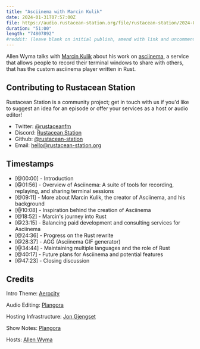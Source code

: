 ```yaml
---
title: "Asciinema with Marcin Kulik"
date: 2024-01-31T07:57:00Z
file: https://audio.rustacean-station.org/file/rustacean-station/2024-01-31-marcin-kulik.mp3
duration: "51:00"
length: "74807892"
#reddit: (leave blank on initial publish, amend with link and uncomment this line after Reddit thread has been posted)
---
```


Allen Wyma talks with [Marcin Kulik](https://ku1ik.com/) about his work on [asciinema](https://www.asciinema.org/), a service that allows people to record their terminal windows to share with others, that has the custom asciinema player written in Rust.

## Contributing to Rustacean Station

Rustacean Station is a community project; get in touch with us if you'd like to suggest an idea for an episode or offer your services as a host or audio editor!

- Twitter: [@rustaceanfm](https://twitter.com/rustaceanfm)
- Discord: [Rustacean Station](https://discord.gg/cHc3Gyc)
- Github: [@rustacean-station](https://github.com/rustacean-station/)
- Email: [hello@rustacean-station.org](mailto:hello@rustacean-station.org)

## Timestamps

- [@00:00] - Introduction
- [@01:56] - Overview of Asciinema: A suite of tools for recording, replaying, and sharing terminal sessions
- [@09:11] - More about Marcin Kulik, the creator of Asciinema, and his background
- [@10:08] - Inspiration behind the creation of Asciinema
- [@18:52] - Marcin's journey into Rust
- [@23:15] - Balancing paid development and consulting services for Asciinema
- [@24:36] - Progress on the Rust rewrite
- [@28:37] - AGG (Asciinema GIF generator)
- [@34:44] - Maintaining multiple languages and the role of Rust
- [@40:17] - Future plans for Asciinema and potential features
- [@47:23] - Closing discussion

## Credits

Intro Theme: [Aerocity](https://twitter.com/AerocityMusic)

Audio Editing: [Plangora](https://twitter.com/plangora)

Hosting Infrastructure: [Jon Gjengset](https://twitter.com/jonhoo/)

Show Notes: [Plangora](https://twitter.com/plangora)

Hosts: [Allen Wyma](https://twitter.com/allenwyma)

